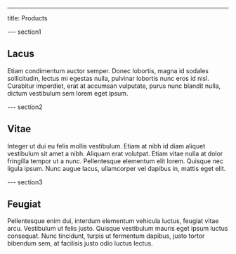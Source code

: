 ---
title: Products

--- section1
## Lacus
Etiam condimentum auctor semper. Donec lobortis, magna id sodales sollicitudin,
lectus mi egestas nulla, pulvinar lobortis nunc eros id nisl. Curabitur
imperdiet, erat at accumsan vulputate, purus nunc blandit nulla, dictum
vestibulum sem lorem eget ipsum.

--- section2
## Vitae
Integer ut dui eu felis mollis vestibulum. Etiam at nibh id diam aliquet
vestibulum sit amet a nibh. Aliquam erat volutpat. Etiam vitae nulla at dolor
fringilla tempor ut a nunc. Pellentesque elementum elit lorem. Quisque nec
ligula ipsum. Nunc augue lacus, ullamcorper vel dapibus in, mattis eget elit.

--- section3
## Feugiat
Pellentesque enim dui, interdum elementum vehicula luctus, feugiat vitae arcu.
Vestibulum ut felis justo. Quisque vestibulum mauris eget ipsum luctus
consequat. Nunc tincidunt, turpis ut fermentum dapibus,
justo tortor bibendum sem, at facilisis justo odio luctus lectus. 
